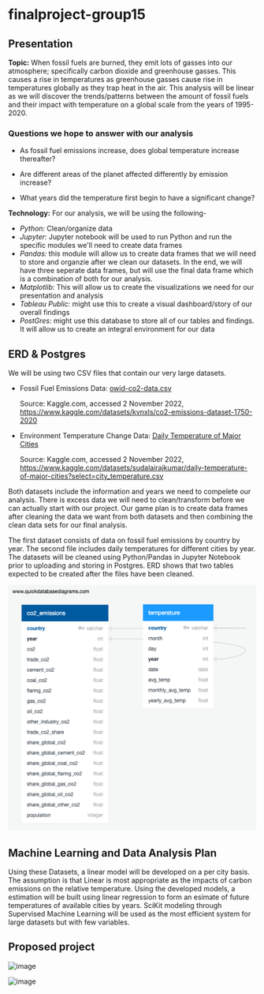 # finalproject-group15

## Presentation 

**Topic:** When fossil fuels are burned, they emit lots of gasses into our atmosphere; specifically carbon dioxide and greenhouse gasses. This causes a rise in temperatures as greenhouse gasses cause rise in temperatures globally as they trap heat in the air. This analysis will be linear as we will discover the trends/patterns between the amount of fossil fuels and their impact with temperature on a global scale from the years of 1995-2020. 


### Questions we hope to answer with our analysis 

- As fossil fuel emissions increase, does global temperature increase thereafter? 

- Are different areas of the planet affected differently by emission increase?

- What years did the temperature first begin to have a significant change?


**Technology:** For our analysis, we will be using the following- 

- *Python:* Clean/organize data 
- *Jupyter:* Jupyter notebook will be used to run Python and run the specific modules we'll need to create data frames 
- *Pandas:* this module will allow us to create data frames that we will need to store and organzie after we clean our datasets. In the end, we will have 
three seperate data frames, but will use the final data frame which is a combination of both for our analysis. 
- *Matplotlib:* This will allow us to create the visualizations we need for our presentation and analysis 
- *Tableau Public:* might use this to create a visual dashboard/story of our overall findings 
- *PostGres:* might use this database to store all of our tables and findings. It will allow us to create an integral environment for our data 

## ERD & Postgres

We will be using two CSV files that contain our very large datasets. 

- Fossil Fuel Emissions Data: [owid-co2-data.csv](https://github.com/sherryli1116/finalproject-group15/files/9924958/owid-co2-data.csv)
    
    Source: Kaggle.com, accessed 2 November 2022, <https://www.kaggle.com/datasets/kvnxls/co2-emissions-dataset-1750-2020>

- Environment Temperature Change Data: [Daily Temperature of Major Cities](https://www.kaggle.com/datasets/sudalairajkumar/daily-temperature-of-major-cities?select=city_temperature.csv)
    
    Source: Kaggle.com, accessed 2 November 2022, <https://www.kaggle.com/datasets/sudalairajkumar/daily-temperature-of-major-cities?select=city_temperature.csv>

Both datasets include the information and years we need to compelete our analysis. There is excess data we will need to clean/transform before we can
actually start with our project. Our game plan is to create data frames after cleaning the data we want from both datasets and then combining the clean
data sets for our final analysis. 

The first dataset consists of data on fossil fuel emissions by country by year. The second file includes daily
temperatures for different cities by year. The datasets will be cleaned using Python/Pandas in Jupyter Notebook prior to uploading and storing in 
Postgres. ERD shows that two tables expected to be created after the files have been cleaned.  

![ERD.png](ERD.png)


## Machine Learning and Data Analysis Plan

Using these Datasets, a linear model will be developed on a per city basis.  The assumption is that Linear is most appropriate as the impacts of carbon
emissions on the relative temperature.  Using the developed models, a estimation will be built using linear regression to form an esimate of future 
temperatures of available cities by years.  SciKit modeling through Supervised Machine Learning will be used as the most efficient system for large
datasets but with few variables. 


## Proposed project
![image](https://user-images.githubusercontent.com/107594247/199644565-db7ad290-06e9-4a58-8209-e01f7a46dc50.png)


![image](https://user-images.githubusercontent.com/107594247/199403276-957fe9ae-c117-4c59-90a9-9d08d3cc5e5a.png)
